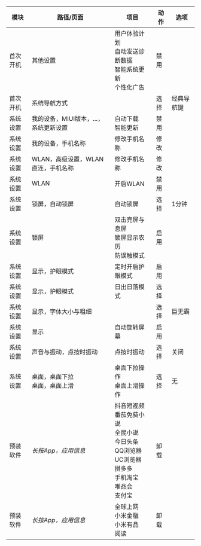 模块 | 路径/页面 | 项目 | 动作 | 选项
--- | --- | --- | --- | ---
首次开机 | 其他设置 | 用户体验计划<br/>自动发送诊断数据<br/>智能系统更新<br/>个性化广告 | 禁用
首次开机 | 系统导航方式 | | 选择 | 经典导航键
系统设置 | 我的设备，MIUI版本，...，系统更新设置 | 自动下载<br/>智能更新 | 禁用
系统设置 | 我的设备，手机名称 | 修改手机名称 | 修改
系统设置 | WLAN，高级设置，WLAN直连，手机名称 | 修改手机名称 | 修改
系统设置 | WLAN | 开启WLAN | 禁用
系统设置 | 锁屏，自动锁屏 | 自动锁屏 | 选择 | 1分钟
系统设置 | 锁屏 | 双击亮屏与息屏<br/>锁屏显示农历<br/>防误触模式 | 启用
系统设置 | 显示，护眼模式 | 定时开启护眼模式 | 启用
系统设置 | 显示，护眼模式 | 日出日落模式 | 选择
系统设置 | 显示，字体大小与粗细 | | 选择 | 巨无霸
系统设置 | 显示 | 自动旋转屏幕 | 启用
系统设置 | 声音与振动，点按时振动 | 点按时振动 | 选择 | 关闭
系统设置 | 桌面，桌面下拉<br/>桌面，桌面上滑 | 桌面下拉操作<br/>桌面上滑操作 | 选择 | 无
预装软件 | _长按App，应用信息_ | 抖音短视频<br/>番茄免费小说<br/>全民小说<br/>今日头条<br/>QQ浏览器<br/>UC浏览器<br/>拼多多<br/>手机淘宝<br/>唯品会<br/>支付宝 | 卸载
预装软件 | _长按App，应用信息_ | 全球上网<br/>小米金融<br/>小米有品<br/>阅读 | 卸载
